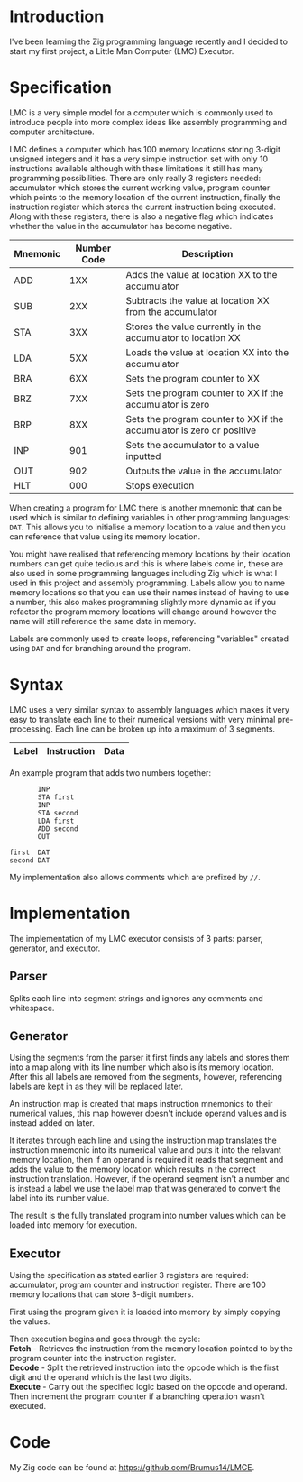 # Introduction

I've been learning the Zig programming language recently and I decided to start my first project, a Little Man Computer (LMC) Executor.

# Specification

LMC is a very simple model for a computer which is commonly used to introduce people into more complex ideas like assembly programming and computer architecture.

LMC defines a computer which has 100 memory locations storing 3-digit unsigned integers and it has a very simple instruction set with only 10 instructions available although with these limitations it still has many programming possibilities. There are only really 3 registers needed: accumulator which stores the current working value, program counter which points to the memory location of the current instruction, finally the instruction register which stores the current instruction being executed. Along with these registers, there is also a negative flag which indicates whether the value in the accumulator has become negative.


| Mnemonic      | Number Code   | Description                                                           |
|---------------|---------------|-----------------------------------------------------------------------|
| ADD           | 1XX           | Adds the value at location XX to the accumulator                      |
| SUB           | 2XX           | Subtracts the value at location XX from the accumulator               |
| STA           | 3XX           | Stores the value currently in the accumulator to location XX          |
| LDA           | 5XX           | Loads the value at location XX into the accumulator                   |
| BRA           | 6XX           | Sets the program counter to XX                                        |
| BRZ           | 7XX           | Sets the program counter to XX if the accumulator is zero             |
| BRP           | 8XX           | Sets the program counter to XX if the accumulator is zero or positive |
| INP           | 901           | Sets the accumulator to a value inputted                              |
| OUT           | 902           | Outputs the value in the accumulator                                  |
| HLT           | 000           | Stops execution                                                       |

When creating a program for LMC there is another mnemonic that can be used which is similar to defining variables in other programming languages: `DAT`. This allows you to initialise a memory location to a value and then you can reference that value using its memory location.

You might have realised that referencing memory locations by their location numbers can get quite tedious and this is where labels come in, these are also used in some programming languages including Zig which is what I used in this project and assembly programming. Labels allow you to name memory locations so that you can use their names instead of having to use a number, this also makes programming slightly more dynamic as if you refactor the program memory locations will change around however the name will still reference the same data in memory.

Labels are commonly used to create loops, referencing "variables" created using `DAT` and for branching around the program.

# Syntax
LMC uses a very similar syntax to assembly languages which makes it very easy to translate each line to their numerical versions with very minimal pre-processing. Each line can be broken up into a maximum of 3 segments.

| Label | Instruction | Data |
|-------|-------------|------|

An example program that adds two numbers together:

```lmc
       INP
       STA first
       INP
       STA second
       LDA first
       ADD second
       OUT

first  DAT
second DAT
```

My implementation also allows comments which are prefixed by `//`.

# Implementation
The implementation of my LMC executor consists of 3 parts: parser, generator, and executor.

## Parser
Splits each line into segment strings and ignores any comments and whitespace.

## Generator
Using the segments from the parser it first finds any labels and stores them into a map along with its line number which also is its memory location. After this all labels are removed from the segments, however, referencing labels are kept in as they will be replaced later.

An instruction map is created that maps instruction mnemonics to their numerical values, this map however doesn't include operand values and is instead added on later.

It iterates through each line and using the instruction map translates the instruction mnemonic into its numerical value and puts it into the relavant memory location, then if an operand is required it reads that segment and adds the value to the memory location which results in the correct instruction translation. However, if the operand segment isn't a number and is instead a label we use the label map that was generated to convert the label into its number value.

The result is the fully translated program into number values which can be loaded into memory for execution.

## Executor
Using the specification as stated earlier 3 registers are required: accumulator, program counter and instruction register. There are 100 memory locations that can store 3-digit numbers.

First using the program given it is loaded into memory by simply copying the values.

Then execution begins and goes through the cycle:\
**Fetch** - Retrieves the instruction from the memory location pointed to by the program counter into the instruction register.\
**Decode** - Split the retrieved instruction into the opcode which is the first digit and the operand which is the last two digits.\
**Execute** - Carry out the specified logic based on the opcode and operand. Then increment the program counter if a branching operation wasn't executed.

# Code
My Zig code can be found at <https://github.com/Brumus14/LMCE>.
